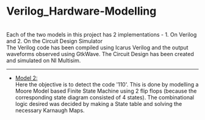# Verilog_Hardware-Modelling
<br>
Each of the two models in this project has 2 implementations - 1. On Verilog and 2. On the Circuit Design Simulator
<br>
The Verilog code has been compiled using Icarus Verilog and the output waveforms observed using GtkWave. The Circuit Design has been created and simulated on NI Multisim.
<hr>
<ul>
  <li><u> Model 2: </u><br>
    Here the objective is to detect the code '110'. This is done by modelling a Moore Model based Finite State Machine using 2 flip flops (because the corresponding state diagram consisted of 4 states). The combinational logic desired was decided by making a State table and solving the necessary Karnaugh Maps.
  </li>
</ul>
